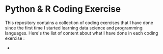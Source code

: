 # Python & R Coding Exercise

This repository contains a collection of coding exercises that I have done since the first time I started learning data science and programming languages.
Here's the list of content about what I have done in each coding exercise :

-

